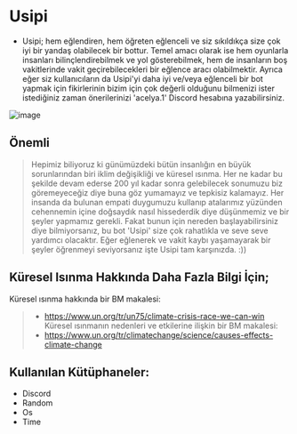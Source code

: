 # Usipi
- Usipi; hem eğlendiren, hem öğreten eğlenceli ve siz sıkıldıkça size çok iyi bir yandaş olabilecek bir bottur. Temel amacı olarak ise hem oyunlarla insanları bilinçlendirebilmek ve yol gösterebilmek, hem de insanların boş vakitlerinde vakit geçirebilecekleri bir eğlence aracı olabilmektir. Ayrıca eğer siz kullanıcıların da Usipi'yi daha iyi ve/veya eğlenceli bir bot yapmak için fikirlerinin bizim için çok değerli olduğunu bilmenizi ister istediğiniz zaman önerilerinizi 'acelya.1' Discord hesabına yazabilirsiniz.   

![image](https://github.com/Rosie1232/Mezuniyet_projesi/assets/142110839/64afc059-349f-438e-8a5b-14af14a2f0a4)


## Önemli
>Hepimiz biliyoruz ki günümüzdeki bütün insanlığın en büyük sorunlarından biri iklim değişikliği ve küresel ısınma. Her ne kadar bu şekilde devam ederse 200 yıl kadar sonra gelebilecek sonumuzu biz göremeyeceğiz diye buna göz yumamayız ve tepkisiz kalamayız. Her insanda da bulunan empati duygumuzu kullanıp atalarımız yüzünden cehennemin içine doğsaydık nasıl hissederdik diye düşünmemiz ve bir şeyler yapmamız gerekli. Fakat bunun için nereden başlayabilirsiniz diye bilmiyorsanız, bu bot 'Usipi' size çok rahatlıkla ve seve seve yardımcı olacaktır. Eğer eğlenerek ve vakit kaybı yaşamayarak bir şeyler öğrenmeyi seviyorsanız işte Usipi tam karşınızda. :)) 

## Küresel Isınma Hakkında Daha Fazla Bilgi İçin;
Küresel ısınma hakkında bir BM makalesi:
> - https://www.un.org/tr/un75/climate-crisis-race-we-can-win
Küresel ısınmanın nedenleri ve etkilerine ilişkin bir BM makalesi:
> - https://www.un.org/tr/climatechange/science/causes-effects-climate-change

## Kullanılan Kütüphaneler:

- Discord
- Random
- Os
- Time


